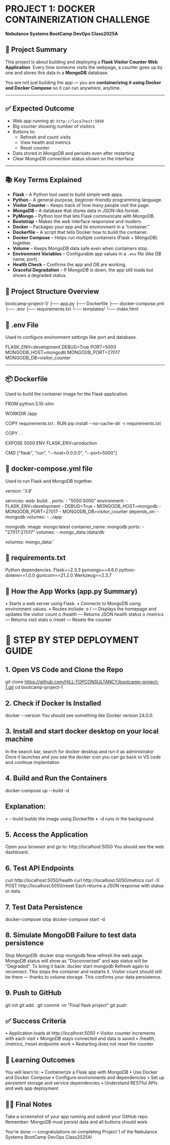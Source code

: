 
# PROJECT 1: DOCKER CONTAINERIZATION CHALLENGE
**Nebulance Systems BootCamp DevOps Class2025A**


## 📌 Project Summary

This project is about building and deploying a **Flask Visitor Counter Web Application**. Every time someone visits the webpage, a counter goes up by one and stores this data in a **MongoDB** database.

You are not just building the app — you are **containerizing it using Docker and Docker Compose** so it can run anywhere, anytime.

---


## ✅ Expected Outcome

- Web app running at: `http://localhost:5050`
- Big counter showing number of visitors
- Buttons to:
  - Refresh and count visits
  - View health and metrics
  - Reset counter
- Data stored in MongoDB and persists even after restarting
- Clear MongoDB connection status shown on the interface

---


## 📚 Key Terms Explained

- **Flask** – A Python tool used to build simple web apps.
- **Python** – A general-purpose, beginner-friendly programming language.
- **Visitor Counter** – Keeps track of how many people visit the page.
- **MongoDB** – A database that stores data in JSON-like format.
- **PyMongo** – Python tool that lets Flask communicate with MongoDB.
- **Bootstrap** – Makes the web interface responsive and modern.
- **Docker** – Packages your app and its environment in a “container.”
- **Dockerfile** – A script that tells Docker how to build the container.
- **Docker Compose** – Helps run multiple containers (Flask + MongoDB) together.
- **Volume** – Keeps MongoDB data safe even when containers stop.
- **Environment Variables** – Configurable app values in a `.env` file (like DB name, port).
- **Health Check** – Confirms the app and DB are working.
- **Graceful Degradation** – If MongoDB is down, the app still loads but shows a degraded status.





## 📁 Project Structure Overview

bootcamp-project-1/
├── app.py
├── Dockerfile
├── docker-compose.yml
├── .env
├── requirements.txt
└── templates/
└── index.html





## 🧾 .env File

Used to configure environment settings like port and database.

FLASK_ENV=development
DEBUG=True
PORT=5000
MONGODB_HOST=mongodb
MONGODB_PORT=27017
MONGODB_DB=visitor_counter

---




## 📦 Dockerfile

Used to build the container image for the Flask application.

FROM python:3.10-slim

WORKDIR /app

COPY requirements.txt .
RUN pip install --no-cache-dir -r requirements.txt

COPY . .

EXPOSE 5000
ENV FLASK_ENV=production

CMD ["flask", "run", "--host=0.0.0.0", "--port=5000"]





## 📂 docker-compose.yml file
Used to run Flask and MongoDB together.

version: '3.8'

services:
  web:
    build: .
    ports:
      - "5050:5000"
    environment:
      - FLASK_ENV=development
      - DEBUG=True
      - MONGODB_HOST=mongodb
      - MONGODB_PORT=27017
      - MONGODB_DB=visitor_counter
    depends_on:
      - mongodb
    volumes:
      - .:/app

  mongodb:
    image: mongo:latest
    container_name: mongodb
    ports:
      - "27017:27017"
    volumes:
      - mongo_data:/data/db

volumes:
  mongo_data:' 


  

## 📜 requirements.txt
Python dependencies.
Flask==2.3.3
pymongo==4.6.0
python-dotenv==1.0.0
gunicorn==21.2.0
Werkzeug==2.3.7




## 🧪 How the App Works (app.py Summary)
•	Starts a web server using Flask.
•	Connects to MongoDB using environment values.
•	Routes include:
o	/ — Displays the homepage and updates the visitor count
o	/health — Returns JSON health status
o	/metrics — Returns visit stats
o	/reset — Resets the counter





# 🚀 STEP BY STEP DEPLOYMENT GUIDE


## 1. Open VS Code and Clone the Repo
git clone https://github.com/HILL-TOPCONSULTANCY/bootcamp-project-1.git
cd bootcamp-project-1



## 2. Check if Docker Is Installed
docker --version
You should see something like Docker version 24.0.0.



## 3. Install and start docker desktop on your local machine
In the search bar, search for docker desktop and run it as administrator
Once it launches and you see the docker icon you can go back to VS code and conitnue implentation



## 4. Build and Run the Containers
docker-compose up --build -d
## Explanation:
•	--build builds the image using Dockerfile
•	-d runs in the background



## 5. Access the Application
Open your browser and go to:
http://localhost:5050
You should see the web dashboard.



## 6. Test API Endpoints
curl http://localhost:5050/health
curl http://localhost:5050/metrics
curl -X POST http://localhost:5050/reset
Each returns a JSON response with status or data. 



## 7. Test Data Persistence
docker-compose stop
docker-compose start -d



## 8. Simulate MongoDB Failure to test data persistence
Stop MongoDB:
docker stop mongodb
Now refresh the web page. MongoDB status will show as "Disconnected" and app status will be "Degraded".
To bring it back:
docker start mongodb
Refresh again to reconnect.
This stops the container and restarts it. Visitor count should still be there — thanks to volume storage. This confirms your data persistence.



## 9. Push to GitHub
git init
git add .
git commit -m "Final flask project"
git push



## ✅ Success Criteria
•	Application loads at http://localhost:5050
•	Visitor counter increments with each visit
•	MongoDB stays connected and data is saved
•	/health, /metrics, /reset endpoints work
•	Restarting does not reset the counter



## 🧠 Learning Outcomes
You will learn to:
•	Containerize a Flask app with MongoDB
•	Use Docker and Docker Compose
•	Configure environments and dependencies
•	Set up persistent storage and service dependencies
•	Understand RESTful APIs and web app deployment



## 👨🏫 Final Notes
Take a screenshot of your app running and submit your GitHub repo.
Remember: MongoDB must persist data and all buttons should work.

You're done — congratulations on completing Project 1 of the Nebulance Systems BootCamp DevOps Class2025A!


